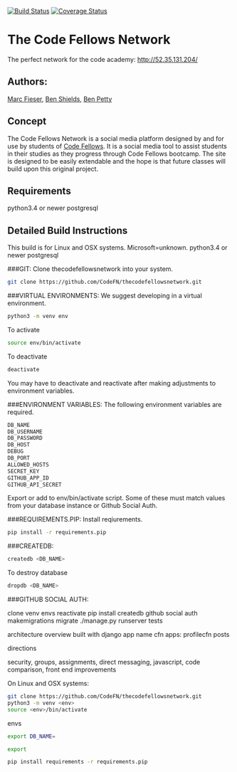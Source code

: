 [![Build Status](https://travis-ci.org/CodeFN/thecodefellowsnetwork.svg?branch=master)](https://travis-ci.org/CodeFN/thecodefellowsnetwork) [![Coverage Status](https://coveralls.io/repos/github/CodeFN/thecodefellowsnetwork/badge.svg?branch=master)](https://coveralls.io/github/CodeFN/thecodefellowsnetwork?branch=master)
# The Code Fellows Network
The perfect network for the code academy: http://52.35.131.204/

## Authors: 
[Marc Fieser](https://github.com/midfies), [Ben Shields](https://github.com/iamrobinhood12345), [Ben Petty](https://github.com/benpetty)

## Concept

The Code Fellows Network is a social media platform designed by and for use by students of [Code Fellows](https://www.codefellows.org/). It is a social media tool to assist students in their studies as they progress through Code Fellows bootcamp. The site is designed to be easily extendable and the hope is that future classes will build upon this original project.

## Requirements

python3.4 or newer
postgresql

## Detailed Build Instructions

This build is for Linux and OSX systems. Microsoft=unknown.
python3.4 or newer
postgresql

###GIT:
Clone thecodefellowsnetwork into your system.

```bash
git clone https://github.com/CodeFN/thecodefellowsnetwork.git
```

###VIRTUAL ENVIRONMENTS:
We suggest developing in a virtual environment.

```bash
python3 -m venv env
```

To activate
```bash
source env/bin/activate
```
To deactivate
```bash
deactivate
```
You may have to deactivate and reactivate after making adjustments to environment variables.

###ENVIRONMENT VARIABLES:
The following environment variables are required.
```bash
DB_NAME
DB_USERNAME
DB_PASSWORD
DB_HOST
DEBUG
DB_PORT
ALLOWED_HOSTS
SECRET_KEY
GITHUB_APP_ID
GITHUB_API_SECRET
```
Export or add to env/bin/activate script.
Some of these must match values from your database instance or Github Social Auth.

###REQUIREMENTS.PIP:
Install reqiurements.
```bash
pip install -r requirements.pip
```

###CREATEDB:
```bash
createdb <DB_NAME>
```

To destroy database
```bash
dropdb <DB_NAME>
```

###GITHUB SOCIAL AUTH:


clone
venv
envs
reactivate
pip install
createdb
github social auth
makemigrations
migrate
./manage.py runserver
tests

architecture overview
built with django
app name cfn
apps: profilecfn posts

directions

security, groups, assignments, direct messaging, javascript, code comparison, front end improvements




On Linux and OSX systems:

```bash
git clone https://github.com/CodeFN/thecodefellowsnetwork.git
python3 -m venv <env>
source <env>/bin/activate
```

envs

```bash
export DB_NAME=

export 

pip install requirements -r requirements.pip
```






